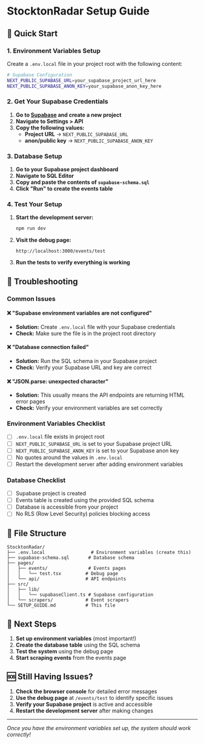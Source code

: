 # StocktonRadar Setup Guide

## 🚀 Quick Start

### 1. Environment Variables Setup

Create a `.env.local` file in your project root with the following content:

```bash
# Supabase Configuration
NEXT_PUBLIC_SUPABASE_URL=your_supabase_project_url_here
NEXT_PUBLIC_SUPABASE_ANON_KEY=your_supabase_anon_key_here
```

### 2. Get Your Supabase Credentials

1. **Go to [Supabase](https://supabase.com) and create a new project**
2. **Navigate to Settings > API**
3. **Copy the following values:**
   - **Project URL** → `NEXT_PUBLIC_SUPABASE_URL`
   - **anon/public key** → `NEXT_PUBLIC_SUPABASE_ANON_KEY`

### 3. Database Setup

1. **Go to your Supabase project dashboard**
2. **Navigate to SQL Editor**
3. **Copy and paste the contents of `supabase-schema.sql`**
4. **Click "Run" to create the events table**

### 4. Test Your Setup

1. **Start the development server:**
   ```bash
   npm run dev
   ```

2. **Visit the debug page:**
   ```
   http://localhost:3000/events/test
   ```

3. **Run the tests to verify everything is working**

## 🔧 Troubleshooting

### Common Issues

#### ❌ "Supabase environment variables are not configured"
- **Solution:** Create `.env.local` file with your Supabase credentials
- **Check:** Make sure the file is in the project root directory

#### ❌ "Database connection failed"
- **Solution:** Run the SQL schema in your Supabase project
- **Check:** Verify your Supabase URL and key are correct

#### ❌ "JSON.parse: unexpected character"
- **Solution:** This usually means the API endpoints are returning HTML error pages
- **Check:** Verify your environment variables are set correctly

### Environment Variables Checklist

- [ ] `.env.local` file exists in project root
- [ ] `NEXT_PUBLIC_SUPABASE_URL` is set to your Supabase project URL
- [ ] `NEXT_PUBLIC_SUPABASE_ANON_KEY` is set to your Supabase anon key
- [ ] No quotes around the values in `.env.local`
- [ ] Restart the development server after adding environment variables

### Database Checklist

- [ ] Supabase project is created
- [ ] Events table is created using the provided SQL schema
- [ ] Database is accessible from your project
- [ ] No RLS (Row Level Security) policies blocking access

## 📁 File Structure

```
StocktonRadar/
├── .env.local                 # Environment variables (create this)
├── supabase-schema.sql       # Database schema
├── pages/
│   ├── events/               # Events pages
│   │   └── test.tsx         # Debug page
│   └── api/                 # API endpoints
├── src/
│   ├── lib/
│   │   └── supabaseClient.ts # Supabase configuration
│   └── scrapers/            # Event scrapers
└── SETUP_GUIDE.md           # This file
```

## 🎯 Next Steps

1. **Set up environment variables** (most important!)
2. **Create the database table** using the SQL schema
3. **Test the system** using the debug page
4. **Start scraping events** from the events page

## 🆘 Still Having Issues?

1. **Check the browser console** for detailed error messages
2. **Use the debug page** at `/events/test` to identify specific issues
3. **Verify your Supabase project** is active and accessible
4. **Restart the development server** after making changes

---

*Once you have the environment variables set up, the system should work correctly!*
